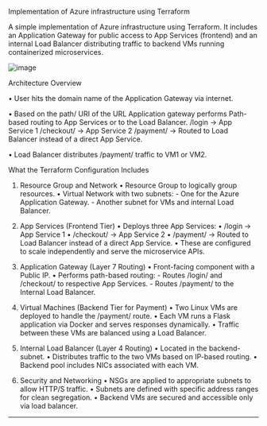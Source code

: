 Implementation of Azure infrastructure using Terraform 

A simple implementation of Azure infrastructure using Terraform. It includes an Application Gateway for public access to App Services (frontend) and an internal Load Balancer distributing traffic to backend VMs running containerized microservices.

![image](https://github.com/user-attachments/assets/6784d9a8-bbfc-4631-bbb6-0d58c8ab71d6)



Architecture Overview
 
•	User hits the domain name of the  Application Gateway via internet.

•	Based on the path/ URI of the URL Application gateway performs Path-based routing to App Services or to  the Load Balancer.
/login → App Service 1
/checkout/ → App Service 2
/payment/ → Routed to Load Balancer instead of a direct App Service.

•	Load Balancer distributes /payment/ traffic to VM1 or  VM2.

What the Terraform Configuration Includes
1. Resource Group and Network
     •	Resource Group to logically group resources.
     •	Virtual Network with two subnets:
         - One for the Azure Application Gateway.
         - Another subnet for VMs and internal Load Balancer.
   
2. App Services (Frontend Tier)
     •	Deploys three App Services:
     •	/login → App Service 1
     •	/checkout/ → App Service 2
     •	/payment/ → Routed to Load Balancer instead of a direct App Service.
     •	These are configured to scale independently and serve the microservice APIs.
   
3. Application Gateway (Layer 7 Routing)
     •	Front-facing component with a Public IP.
     •	Performs path-based routing:
        	- Routes /login/ and /checkout/  to respective App Services.
        	- Routes /payment/ to the Internal Load Balancer.
   
4. Virtual Machines (Backend Tier for Payment)
     •	Two Linux VMs are deployed to handle the /payment/ route.
     •	Each VM runs a Flask application via Docker and serves responses dynamically.
     •	Traffic between these VMs are balanced using a Load Balancer.
   
5. Internal Load Balancer (Layer 4 Routing)
     •	Located in the backend-subnet.
     •	Distributes traffic to the two VMs based on IP-based routing.
     •	Backend pool includes NICs associated with each VM.

6. Security and Networking
     •	NSGs are applied to appropriate subnets to allow HTTP/S traffic.
     •	Subnets are defined with specific address ranges for clean segregation.
     •	Backend VMs are secured and accessible only via load balancer.
________________________________________


